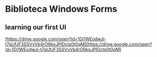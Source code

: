 # Biblioteca Windows Forms

## learning our first UI

[https://drive.google.com/open?id=1Dj1WEodwJi-t7gUfJF3SSVvVb4rO6koJPlDcts0t0qM](https://drive.google.com/open?id=1Dj1WEodwJi-t7gUfJF3SSVvVb4rO6koJPlDcts0t0qM)

